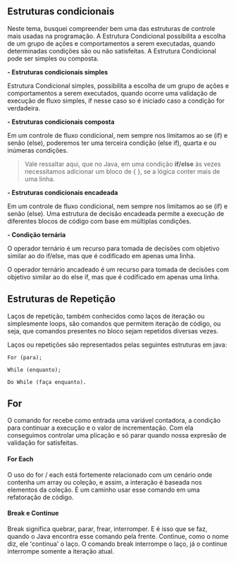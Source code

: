 ## Estruturas condicionais

Neste tema, busquei compreender bem uma das estruturas de controle mais usadas na programação.
A Estrutura Condicional possibilita a escolha de um grupo de ações e comportamentos a serem executadas, quando determinadas condições são ou não satisfeitas. A Estrutura Condicional pode ser simples ou composta.

**- Estruturas condicionais simples**

Estrutura Condicional simples, possibilita a escolha de um grupo de ações e comportamentos a serem executados, quando ocorre uma validação de execução de fluxo simples, if nesse caso so é iniciado caso a condição for verdadeira.

**- Estruturas condicionais composta**

Em um controle de fluxo condicional, nem sempre nos limitamos ao se (if) e senão (else), poderemos ter uma terceira condição (else if), quarta e ou inúmeras condições.

> Vale ressaltar aqui, que no Java, em uma condição **if/else** às vezes necessitamos adicionar um bloco de { }, se a lógica conter mais de uma linha.

**- Estruturas condicionais encadeada**

Em um controle de fluxo condicional, nem sempre nos limitamos ao se (if) e senão (else). Uma estrutura de decisão encadeada permite a execução de diferentes blocos de código com base em múltiplas condições.

**- Condição ternária**

O operador ternário é um recurso para tomada de decisões com objetivo similar ao do if/else, mas que é codificado em apenas uma linha.

O operador ternário ancadeado é um recurso para tomada de decisões com
objetivo similar ao do else if, mas que é codificado em apenas uma linha.

## Estruturas de Repetição

Laços de repetição, também conhecidos como laços de iteração ou simplesmente loops, são comandos que permitem iteração de código, ou seja, que comandos presentes no bloco sejam repetidos diversas vezes.

Laços ou repetições são representados pelas seguintes estruturas em java:

    For (para);

    While (enquanto);

    Do While (faça enquanto).

## For

O comando for recebe como entrada uma variável contadora, a condição para continuar a execução e o valor de incrementação. Com ela conseguimos controlar uma plicação e só parar quando nossa expresão de validação for satisfeitas.

#### For Each

O uso do for / each está fortemente relacionado com um cenário onde contenha um array ou coleção, e assim, a interação é baseada nos elementos da coleção. É um caminho usar esse comando em uma refatoração de código.

#### Break e Continue

Break significa quebrar, parar, frear, interromper. E é isso que se faz, quando o Java encontra esse comando pela frente. Continue, como o nome diz, ele 'continua' o laço. O comando break interrompe o laço, já o continue interrompe somente a iteração atual.
